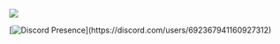 ![](https://komarev.com/ghpvc/?username=sl34x&color=green&label=PROFILE+VIEWS)

[![Discord Presence](https://lanyard-profile-readme.vercel.app/api/692367941160927312?theme=zinc&bg=900ecf&animated=false&hideDiscrim=true&borderRadius=30px&idleMessage=Probably%20doing%20something%20else...)](https://discord.com/users/692367941160927312)

